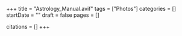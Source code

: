 +++
title = "Astrology_Manual.avif"
tags = ["Photos"]
categories = []
startDate = ""
draft = false
pages = []

citations = []
+++
